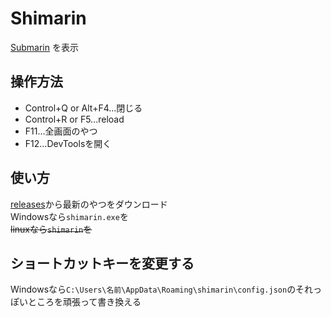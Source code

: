 # Shimarin
[Submarin](https://submarin.online) を表示
## 操作方法
- Control+Q or Alt+F4...閉じる
- Control+R or F5...reload
- F11...全画面のやつ
- F12...DevToolsを開く

## 使い方
[releases](https://github.com/shaaaaaQ/Shimarin/releases)から最新のやつをダウンロード  
Windowsなら`shimarin.exe`を  
~~linuxなら`shimarin`を~~

## ショートカットキーを変更する
Windowsなら`C:\Users\名前\AppData\Roaming\shimarin\config.json`のそれっぽいところを頑張って書き換える